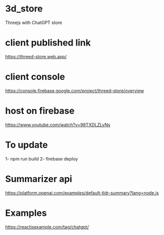 # 3d_store
Threejs with ChatGPT store
# client published link
https://threed-store.web.app/

# client console
https://console.firebase.google.com/project/threed-store/overview

# host on firebase
https://www.youtube.com/watch?v=98TXDLZLyNs

# To update 
1- npm run build
2- firebase deploy

# Summarizer api
https://platform.openai.com/examples/default-tldr-summary?lang=node.js

# Examples
https://reactjsexample.com/tag/chatgpt/

